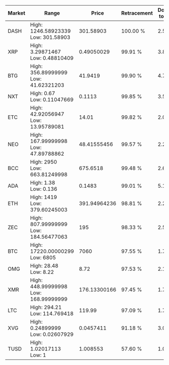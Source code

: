 | Market | Range | Price| Retracement | Doubles to 50% |
| --- | --- | --- | --- | --- |
| DASH | High: 1246.58923339<br />Low: 301.58903 | 301.58903 | 100.00 % | 2.57 |
| XRP | High: 3.29871467<br />Low: 0.48810409 | 0.49050029 | 99.91 % | 3.86 |
| BTG | High: 356.89999999<br />Low: 41.62321203 | 41.9419 | 99.90 % | 4.75 |
| NXT | High: 0.67<br />Low: 0.11047669 | 0.1113 | 99.85 % | 3.51 |
| ETC | High: 42.92056947<br />Low: 13.95789081 | 14.01 | 99.82 % | 2.03 |
| NEO | High: 167.99999998<br />Low: 47.89788862 | 48.41555456 | 99.57 % | 2.23 |
| BCC | High: 2950<br />Low: 663.81249998 | 675.6518 | 99.48 % | 2.67 |
| ADA | High: 1.38<br />Low: 0.136 | 0.1483 | 99.01 % | 5.11 |
| ETH | High: 1419<br />Low: 379.60245003 | 391.94964236 | 98.81 % | 2.29 |
| ZEC | High: 807.99999999<br />Low: 184.56477063 | 195 | 98.33 % | 2.55 |
| BTC | High: 17220.00000299<br />Low: 6805 | 7060 | 97.55 % | 1.70 |
| OMG | High: 28.48<br />Low: 8.22 | 8.72 | 97.53 % | 2.10 |
| XMR | High: 448.99999998<br />Low: 168.99999999 | 176.13300166 | 97.45 % | 1.75 |
| LTC | High: 294.21<br />Low: 114.769418 | 119.99 | 97.09 % | 1.70 |
| XVG | High: 0.24899999<br />Low: 0.02607929 | 0.0457411 | 91.18 % | 3.01 |
| TUSD | High: 1.02017113<br />Low: 1 | 1.008553 | 57.60 % | 1.00 |
